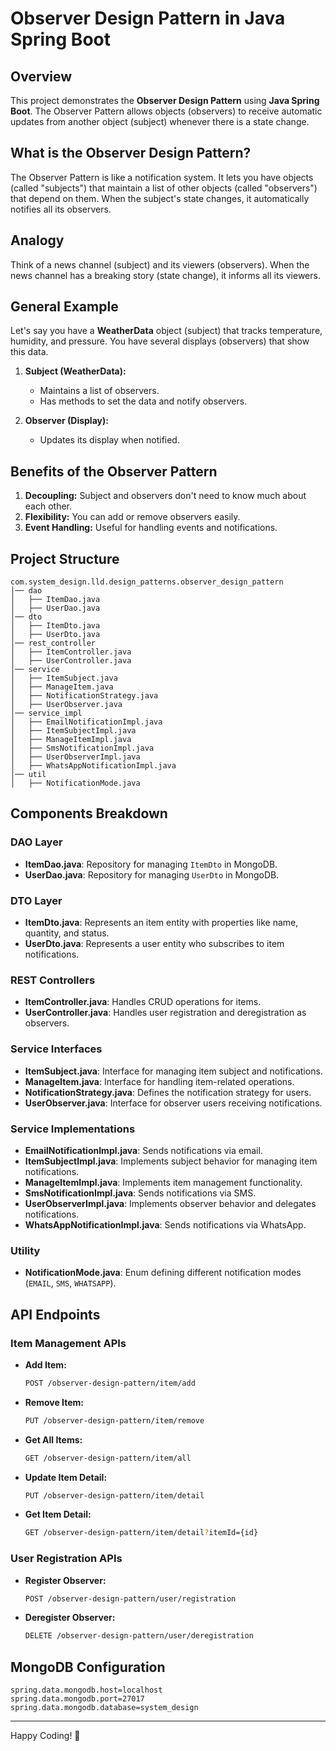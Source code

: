 # Observer Design Pattern in Java Spring Boot

## Overview

This project demonstrates the **Observer Design Pattern** using **Java Spring Boot**. The Observer Pattern allows objects (observers) to receive automatic updates from another object (subject) whenever there is a state change.

## What is the Observer Design Pattern?

The Observer Pattern is like a notification system. It lets you have objects (called "subjects") that maintain a list of other objects (called "observers") that depend on them. When the subject's state changes, it automatically notifies all its observers.

## Analogy

Think of a news channel (subject) and its viewers (observers). When the news channel has a breaking story (state change), it informs all its viewers.

## General Example

Let's say you have a **WeatherData** object (subject) that tracks temperature, humidity, and pressure. You have several displays (observers) that show this data.

1. **Subject (WeatherData):**
   - Maintains a list of observers.
   - Has methods to set the data and notify observers.

2. **Observer (Display):**
   - Updates its display when notified.

## Benefits of the Observer Pattern

1. **Decoupling:** Subject and observers don't need to know much about each other.
2. **Flexibility:** You can add or remove observers easily.
3. **Event Handling:** Useful for handling events and notifications.

## Project Structure

```
com.system_design.lld.design_patterns.observer_design_pattern
│── dao
│   ├── ItemDao.java
│   ├── UserDao.java
│── dto
│   ├── ItemDto.java
│   ├── UserDto.java
│── rest_controller
│   ├── ItemController.java
│   ├── UserController.java
│── service
│   ├── ItemSubject.java
│   ├── ManageItem.java
│   ├── NotificationStrategy.java
│   ├── UserObserver.java
│── service_impl
│   ├── EmailNotificationImpl.java
│   ├── ItemSubjectImpl.java
│   ├── ManageItemImpl.java
│   ├── SmsNotificationImpl.java
│   ├── UserObserverImpl.java
│   ├── WhatsAppNotificationImpl.java
│── util
│   ├── NotificationMode.java
```

## Components Breakdown

### **DAO Layer**
- **ItemDao.java**: Repository for managing `ItemDto` in MongoDB.
- **UserDao.java**: Repository for managing `UserDto` in MongoDB.

### **DTO Layer**
- **ItemDto.java**: Represents an item entity with properties like name, quantity, and status.
- **UserDto.java**: Represents a user entity who subscribes to item notifications.

### **REST Controllers**
- **ItemController.java**: Handles CRUD operations for items.
- **UserController.java**: Handles user registration and deregistration as observers.

### **Service Interfaces**
- **ItemSubject.java**: Interface for managing item subject and notifications.
- **ManageItem.java**: Interface for handling item-related operations.
- **NotificationStrategy.java**: Defines the notification strategy for users.
- **UserObserver.java**: Interface for observer users receiving notifications.

### **Service Implementations**
- **EmailNotificationImpl.java**: Sends notifications via email.
- **ItemSubjectImpl.java**: Implements subject behavior for managing item notifications.
- **ManageItemImpl.java**: Implements item management functionality.
- **SmsNotificationImpl.java**: Sends notifications via SMS.
- **UserObserverImpl.java**: Implements observer behavior and delegates notifications.
- **WhatsAppNotificationImpl.java**: Sends notifications via WhatsApp.

### **Utility**
- **NotificationMode.java**: Enum defining different notification modes (`EMAIL`, `SMS`, `WHATSAPP`).

## API Endpoints

### **Item Management APIs**

- **Add Item:**
  ```sh
  POST /observer-design-pattern/item/add
  ```
- **Remove Item:**
  ```sh
  PUT /observer-design-pattern/item/remove
  ```
- **Get All Items:**
  ```sh
  GET /observer-design-pattern/item/all
  ```
- **Update Item Detail:**
  ```sh
  PUT /observer-design-pattern/item/detail
  ```
- **Get Item Detail:**
  ```sh
  GET /observer-design-pattern/item/detail?itemId={id}
  ```

### **User Registration APIs**

- **Register Observer:**
  ```sh
  POST /observer-design-pattern/user/registration
  ```
- **Deregister Observer:**
  ```sh
  DELETE /observer-design-pattern/user/deregistration
  ```

## MongoDB Configuration

```properties
spring.data.mongodb.host=localhost
spring.data.mongodb.port=27017
spring.data.mongodb.database=system_design
```

---
Happy Coding! 🚀

